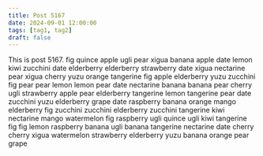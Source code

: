 ```yaml
---
title: Post 5167
date: 2024-09-01 12:00:00
tags: [tag1, tag2]
draft: false
---
```

This is post 5167.
fig
quince
apple
ugli
pear
xigua
banana
apple
date
lemon
kiwi
zucchini
date
elderberry
elderberry
strawberry
date
xigua
nectarine
pear
xigua
cherry
yuzu
orange
tangerine
fig
apple
elderberry
yuzu
zucchini
fig
pear
pear
lemon
lemon
pear
date
nectarine
banana
banana
pear
cherry
ugli
strawberry
apple
pear
elderberry
tangerine
lemon
tangerine
pear
date
zucchini
yuzu
elderberry
grape
date
raspberry
banana
orange
mango
elderberry
fig
zucchini
zucchini
elderberry
zucchini
tangerine
kiwi
nectarine
mango
watermelon
fig
raspberry
ugli
quince
ugli
kiwi
tangerine
fig
fig
lemon
raspberry
banana
ugli
banana
tangerine
nectarine
date
cherry
cherry
xigua
watermelon
strawberry
elderberry
yuzu
banana
orange
pear
grape

